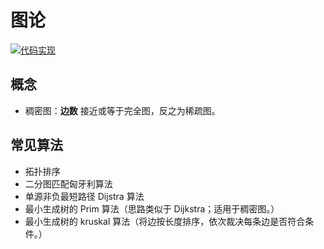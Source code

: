 # 图论

[![代码实现](https://img.shields.io/badge/repo-graph-informational)](https://github.com/lightyears1998/algorithm-code/tree/master/general/graph)

## 概念

- 稠密图：**边数** 接近或等于完全图，反之为稀疏图。

## 常见算法

- 拓扑排序
- 二分图匹配匈牙利算法
- 单源非负最短路径 Dijstra 算法
- 最小生成树的 Prim 算法（思路类似于 Dijkstra；适用于稠密图。）
- 最小生成树的 kruskal 算法（将边按长度排序，依次裁决每条边是否符合条件。）
